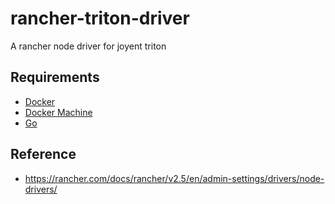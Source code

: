 # rancher-triton-driver
A rancher node driver for joyent triton
## Requirements
* [Docker](https://www.docker.com/products/overview#/install_the_platform)
* [Docker Machine](https://docs.docker.com/machine/install-machine)
* [Go](https://golang.org/doc/install)

## Reference
* https://rancher.com/docs/rancher/v2.5/en/admin-settings/drivers/node-drivers/
